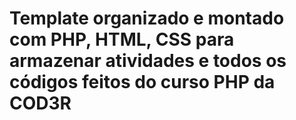 # Template organizado e montado com PHP, HTML, CSS para armazenar atividades e todos os códigos feitos do curso PHP da COD3R
